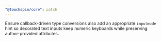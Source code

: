 ```yaml
---
"@touchspin/core": patch
---
```


Ensure callback-driven type conversions also add an appropriate `inputmode` hint so decorated text inputs keep numeric keyboards while preserving author-provided attributes.
